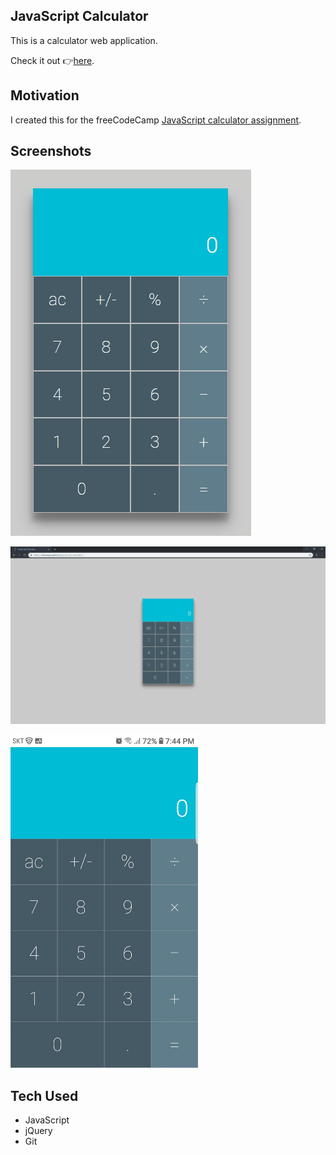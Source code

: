 ## JavaScript Calculator

This is a calculator web application.

Check it out 👉[here](https://ellereeeee.github.io/javascript-calculator/).

## Motivation

I created this for the freeCodeCamp [JavaScript calculator assignment](https://learn.freecodecamp.org/front-end-libraries/front-end-libraries-projects/build-a-javascript-calculator/).

## Screenshots

![Using the calculator.](./screenshots/using_calculator.gif)

![Desktop view of calculator.](./screenshots/desktop_view.png)

<img src="./screenshots/mobile_view.jpg" width="300">

## Tech Used

- JavaScript
- jQuery
- Git